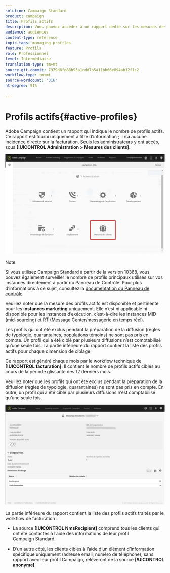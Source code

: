 ```yaml
---
solution: Campaign Standard
product: campaign
title: Profils actifs
description: Vous pouvez accéder à un rapport dédié sur les mesures des clients et visualiser les profils actifs dans la base de données de Campaign.
audience: audiences
content-type: reference
topic-tags: managing-profiles
feature: Profils
role: Professionnel
level: Intermédiaire
translation-type: tm+mt
source-git-commit: 7979d8fd88b93a1cdd7b5a11bb66e894ab12f1c2
workflow-type: tm+mt
source-wordcount: '316'
ht-degree: 91%

---
```



# Profils actifs{#active-profiles}

Adobe Campaign contient un rapport qui indique le nombre de profils actifs. Ce rapport est fourni uniquement à titre d’information ; il n’a aucune incidence directe sur la facturation. Seuls les administrateurs y ont accès, sous **[!UICONTROL Administration > Mesures des clients]**.

![](assets/audience_active_profiles1.png)

>[!NOTE]
>
>Si vous utilisez Campaign Standard à partir de la version 10368, vous pouvez également surveiller le nombre de profils principaux utilisés sur vos instances directement à partir du Panneau de Contrôle. Pour plus d’informations à ce sujet, consultez la [documentation du Panneau de contrôle](https://docs.adobe.com/content/help/fr-FR/control-panel/using/performance-monitoring/active-profiles-monitoring.html).
>
>Veuillez noter que la mesure des profils actifs est disponible et pertinente pour les **instances marketing** uniquement. Elle n’est ni applicable ni disponible pour les instances d’exécution, c’est-à-dire les instances MID (mid-sourcing) et RT (Message Center/messagerie en temps réel).

Les profils qui ont été exclus pendant la préparation de la diffusion (règles de typologie, quarantaines, populations témoins) ne sont pas pris en compte. Un profil qui a été ciblé par plusieurs diffusions n’est comptabilisé qu’une seule fois. La partie inférieure du rapport contient la liste des profils actifs pour chaque dimension de ciblage.

Ce rapport est généré chaque mois par le workflow technique de **[!UICONTROL facturation]**. Il contient le nombre de profils actifs ciblés au cours de la période glissante des 12 derniers mois.

Veuillez noter que les profils qui ont été exclus pendant la préparation de la diffusion (règles de typologie, quarantaines) ne sont pas pris en compte. En outre, un profil qui a été ciblé par plusieurs diffusions n’est comptabilisé qu’une seule fois.

![](assets/audience_active_profiles2.png)

La partie inférieure du rapport contient la liste des profils actifs traités par le workflow de facturation :

* La source **[!UICONTROL NmsRecipient]** comprend tous les clients qui ont été contactés à l’aide des informations de leur profil Campaign Standard.

* D’un autre côté, les clients ciblés à l’aide d’un élément d’information spécifique uniquement (adresse email, numéro de téléphone), sans rapport avec leur profil Campaign, relèveront de la source **[!UICONTROL anonyme]**.
